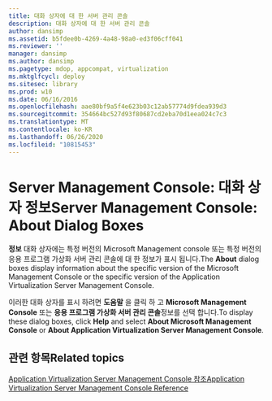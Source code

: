 ```yaml
---
title: 대화 상자에 대 한 서버 관리 콘솔
description: 대화 상자에 대 한 서버 관리 콘솔
author: dansimp
ms.assetid: b5fdee0b-4269-4a48-98a0-ed3f06cff041
ms.reviewer: ''
manager: dansimp
ms.author: dansimp
ms.pagetype: mdop, appcompat, virtualization
ms.mktglfcycl: deploy
ms.sitesec: library
ms.prod: w10
ms.date: 06/16/2016
ms.openlocfilehash: aae80bf9a5f4e623b03c12ab57774d9fdea939d3
ms.sourcegitcommit: 354664bc527d93f80687cd2eba70d1eea024c7c3
ms.translationtype: MT
ms.contentlocale: ko-KR
ms.lasthandoff: 06/26/2020
ms.locfileid: "10815453"
---
```

# <span data-ttu-id="640cf-103">Server Management Console: 대화 상자 정보</span><span class="sxs-lookup"><span data-stu-id="640cf-103">Server Management Console: About Dialog Boxes</span></span>


<span data-ttu-id="640cf-104">**정보** 대화 상자에는 특정 버전의 Microsoft Management console 또는 특정 버전의 응용 프로그램 가상화 서버 관리 콘솔에 대 한 정보가 표시 됩니다.</span><span class="sxs-lookup"><span data-stu-id="640cf-104">The **About** dialog boxes display information about the specific version of the Microsoft Management Console or the specific version of the Application Virtualization Server Management Console.</span></span>

<span data-ttu-id="640cf-105">이러한 대화 상자를 표시 하려면 **도움말** 을 클릭 하 고 **Microsoft Management Console** 또는 **응용 프로그램 가상화 서버 관리 콘솔**정보를 선택 합니다.</span><span class="sxs-lookup"><span data-stu-id="640cf-105">To display these dialog boxes, click **Help** and select **About Microsoft Management Console** or **About Application Virtualization Server Management Console**.</span></span>

## <span data-ttu-id="640cf-106">관련 항목</span><span class="sxs-lookup"><span data-stu-id="640cf-106">Related topics</span></span>


[<span data-ttu-id="640cf-107">Application Virtualization Server Management Console 참조</span><span class="sxs-lookup"><span data-stu-id="640cf-107">Application Virtualization Server Management Console Reference</span></span>](application-virtualization-server-management-console-reference.md)

 

 






